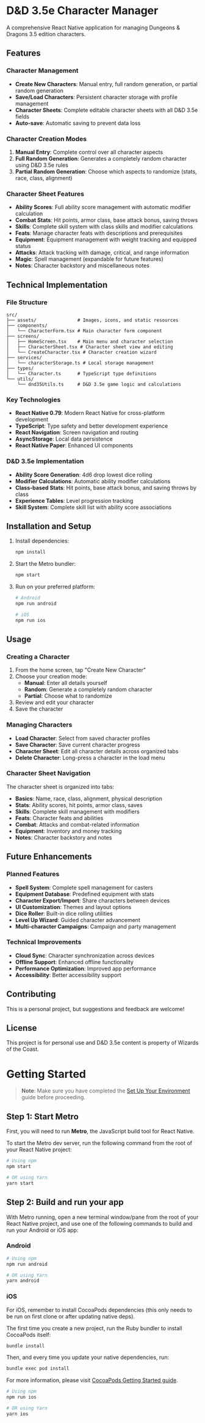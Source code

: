# D&D 3.5e Character Manager

A comprehensive React Native application for managing Dungeons & Dragons 3.5 edition characters.

## Features

### Character Management
- **Create New Characters**: Manual entry, full random generation, or partial random generation
- **Save/Load Characters**: Persistent character storage with profile management
- **Character Sheets**: Complete editable character sheets with all D&D 3.5e fields
- **Auto-save**: Automatic saving to prevent data loss

### Character Creation Modes
1. **Manual Entry**: Complete control over all character aspects
2. **Full Random Generation**: Generates a completely random character using D&D 3.5e rules
3. **Partial Random Generation**: Choose which aspects to randomize (stats, race, class, alignment)

### Character Sheet Features
- **Ability Scores**: Full ability score management with automatic modifier calculation
- **Combat Stats**: Hit points, armor class, base attack bonus, saving throws
- **Skills**: Complete skill system with class skills and modifier calculations
- **Feats**: Manage character feats with descriptions and prerequisites
- **Equipment**: Equipment management with weight tracking and equipped status
- **Attacks**: Attack tracking with damage, critical, and range information
- **Magic**: Spell management (expandable for future features)
- **Notes**: Character backstory and miscellaneous notes

## Technical Implementation

### File Structure
```
src/
├── assets/               # Images, icons, and static resources
├── components/
│   └── CharacterForm.tsx # Main character form component
├── screens/
│   ├── HomeScreen.tsx    # Main menu and character selection
│   ├── CharacterSheet.tsx # Character sheet view and editing
│   └── CreateCharacter.tsx # Character creation wizard
├── services/
│   └── characterStorage.ts # Local storage management
├── types/
│   └── Character.ts      # TypeScript type definitions
└── utils/
    └── dnd35Utils.ts     # D&D 3.5e game logic and calculations
```

### Key Technologies
- **React Native 0.79**: Modern React Native for cross-platform development
- **TypeScript**: Type safety and better development experience
- **React Navigation**: Screen navigation and routing
- **AsyncStorage**: Local data persistence
- **React Native Paper**: Enhanced UI components

### D&D 3.5e Implementation
- **Ability Score Generation**: 4d6 drop lowest dice rolling
- **Modifier Calculations**: Automatic ability modifier calculations
- **Class-based Stats**: Hit points, base attack bonus, and saving throws by class
- **Experience Tables**: Level progression tracking
- **Skill System**: Complete skill list with ability score associations

## Installation and Setup

1. Install dependencies:
   ```bash
   npm install
   ```

2. Start the Metro bundler:
   ```bash
   npm start
   ```

3. Run on your preferred platform:
   ```bash
   # Android
   npm run android
   
   # iOS
   npm run ios
   ```

## Usage

### Creating a Character
1. From the home screen, tap "Create New Character"
2. Choose your creation mode:
   - **Manual**: Enter all details yourself
   - **Random**: Generate a completely random character
   - **Partial**: Choose what to randomize
3. Review and edit your character
4. Save the character

### Managing Characters
- **Load Character**: Select from saved character profiles
- **Save Character**: Save current character progress
- **Character Sheet**: Edit all character details across organized tabs
- **Delete Character**: Long-press a character in the load menu

### Character Sheet Navigation
The character sheet is organized into tabs:
- **Basics**: Name, race, class, alignment, physical description
- **Stats**: Ability scores, hit points, armor class, saves
- **Skills**: Complete skill management with modifiers
- **Feats**: Character feats and abilities
- **Combat**: Attacks and combat-related information
- **Equipment**: Inventory and money tracking
- **Notes**: Character backstory and notes

## Future Enhancements

### Planned Features
- **Spell System**: Complete spell management for casters
- **Equipment Database**: Predefined equipment with stats
- **Character Export/Import**: Share characters between devices
- **UI Customization**: Themes and layout options
- **Dice Roller**: Built-in dice rolling utilities
- **Level Up Wizard**: Guided character advancement
- **Multi-character Campaigns**: Campaign and party management

### Technical Improvements
- **Cloud Sync**: Character synchronization across devices
- **Offline Support**: Enhanced offline functionality
- **Performance Optimization**: Improved app performance
- **Accessibility**: Better accessibility support

## Contributing

This is a personal project, but suggestions and feedback are welcome!

## License

This project is for personal use and D&D 3.5e content is property of Wizards of the Coast.

# Getting Started

> **Note**: Make sure you have completed the [Set Up Your Environment](https://reactnative.dev/docs/set-up-your-environment) guide before proceeding.

## Step 1: Start Metro

First, you will need to run **Metro**, the JavaScript build tool for React Native.

To start the Metro dev server, run the following command from the root of your React Native project:

```sh
# Using npm
npm start

# OR using Yarn
yarn start
```

## Step 2: Build and run your app

With Metro running, open a new terminal window/pane from the root of your React Native project, and use one of the following commands to build and run your Android or iOS app:

### Android

```sh
# Using npm
npm run android

# OR using Yarn
yarn android
```

### iOS

For iOS, remember to install CocoaPods dependencies (this only needs to be run on first clone or after updating native deps).

The first time you create a new project, run the Ruby bundler to install CocoaPods itself:

```sh
bundle install
```

Then, and every time you update your native dependencies, run:

```sh
bundle exec pod install
```

For more information, please visit [CocoaPods Getting Started guide](https://guides.cocoapods.org/using/getting-started.html).

```sh
# Using npm
npm run ios

# OR using Yarn
yarn ios
```
